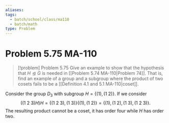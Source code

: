 ```yaml
---
aliases: 
tags:
  - batch/school/class/ma110
  - batch/math
type: Problem
---
```

# Problem 5.75 MA-110

> [!problem] Problem 5.75
> Give an example to show that the hypothesis that $H\trianglelefteq G$ is needed in [[Problem 5.74 MA-110|Problem 74]]. That is, find an example of a group and a subgroup where the product of two cosets fails to be a [[Definition 4.1 and 5.1 MA-110|coset]].

Consider the group $D_{3}$ with subgroup $H=\{ (1), (1\ 2) \}$. If we consider
$$
((1\ 2\ 3)H)H= \{ (1\ 2\ 3), (1\ 3) \}\{ (1), (1\ 2) \}=\{ (1), (1\ 2), (1\ 3), (1\ 2\ 3) \}.
$$
The resulting product cannot be a coset, it has order four while $H$ has order two.
